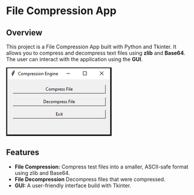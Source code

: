 # File Compression App

## Overview

This project is a File Compression App built with Python and Tkinter.
It allows you to compress and decompress text files using **zlib** and **Base64**.
The user can interact with the application using the **GUI**.

![img.png](img.png)

## Features

- **File Compression:** Compress test files into a smaller, ASCII-safe format using zlib and Base64.
- **File Decompression** Decompress files that were compressed.
- **GUI:** A user-friendly interface build with Tkinter.
